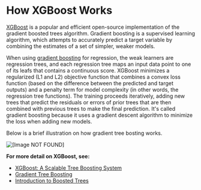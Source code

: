 # How XGBoost Works<a name="xgboost-HowItWorks"></a>

[XGBoost](https://github.com/dmlc/xgboost) is a popular and efficient open\-source implementation of the gradient boosted trees algorithm\. Gradient boosting is a supervised learning algorithm, which attempts to accurately predict a target variable by combining the estimates of a set of simpler, weaker models\.

When using [gradient boosting](https://en.wikipedia.org/wiki/Gradient_boosting) for regression, the weak learners are regression trees, and each regression tree maps an input data point to one of its leafs that contains a continuous score\. XGBoost minimizes a regularized \(L1 and L2\) objective function that combines a convex loss function \(based on the difference between the predicted and target outputs\) and a penalty term for model complexity \(in other words, the regression tree functions\)\. The training proceeds iteratively, adding new trees that predict the residuals or errors of prior trees that are then combined with previous trees to make the final prediction\. It's called gradient boosting because it uses a gradient descent algorithm to minimize the loss when adding new models\.

 Below is a brief illustration on how gradient tree bosting works\.

![\[Image NOT FOUND\]](http://docs.aws.amazon.com/sagemaker/latest/dg/images/xgboost_illustration.png)

**For more detail on XGBoost, see:**
+ [XGBoost: A Scalable Tree Boosting System](https://arxiv.org/pdf/1603.02754.pdf)
+ [Gradient Tree Boosting ](https://web.stanford.edu/~hastie/ElemStatLearn/printings/ESLII_print12.pdf#page=380)
+ [Introduction to Boosted Trees](https://xgboost.readthedocs.io/en/latest/tutorials/model.html)